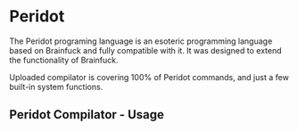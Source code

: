 Peridot
=======

The Peridot programing language is an esoteric programming language based on Brainfuck and fully compatible with it.
It was designed to extend the functionality of Brainfuck.

Uploaded compilator is covering 100% of Peridot commands, and just a few built-in system functions.

Peridot Compilator - Usage
--------------------------

